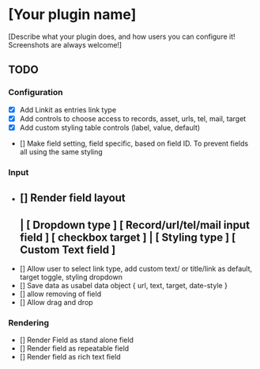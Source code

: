 # [Your plugin name]

[Describe what your plugin does, and how users you can configure it! Screenshots are always welcome!]



## TODO

### Configuration
- [X] Add Linkit as entries link type
- [X] Add controls to choose access to records, asset, urls, tel, mail, target
- [X] Add custom styling table controls (label, value, default)
- [] Make field setting, field specific, based on field ID. To prevent fields all using the same styling

### Input
- [] Render field layout 
    ----------------------------------------------------------------------------------
    |   [ Dropdown type ]   [ Record/url/tel/mail input field ] [ checkbox target ] 
    |   [ Styling type  ]   [ Custom Text field               ]
     ----------------------------------------------------------------------------------
- [] Allow user to select link type, add custom text/ or title/link as default, target toggle, styling dropdown
- [] Save data as usabel data object { url, text, target, date-style }
- [] allow removing of field
- [] Allow drag and drop

### Rendering
- [] Render Field as stand alone field
- [] Render field as repeatable field
- [] Render field as rich text field

